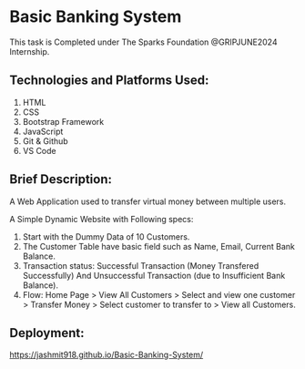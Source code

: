# Basic Banking System
This task is Completed under The Sparks Foundation @GRIPJUNE2024 Internship. 

## Technologies and Platforms Used:
1. HTML
2. CSS
3. Bootstrap Framework
4. JavaScript 
5. Git & Github
6. VS Code

## Brief Description:
A Web Application used to transfer virtual money between multiple users.

A Simple Dynamic Website with Following specs:
1. Start with the Dummy Data of 10 Customers.
2. The Customer Table have basic field such as Name, Email, Current Bank Balance.
3. Transaction status: Successful Transaction (Money Transfered Successfully) And Unsuccessful Transaction (due to Insufficient Bank Balance).
4. Flow: Home Page > View All Customers > Select and view one customer > Transfer Money > Select customer to transfer to > View all Customers.


## Deployment:
https://jashmit918.github.io/Basic-Banking-System/
